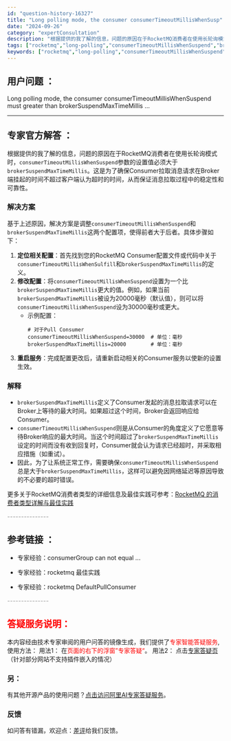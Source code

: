 ```yaml
---
id: "question-history-16327"
title: "Long polling mode, the consumer consumerTimeoutMillisWhenSusp"
date: "2024-09-26"
category: "expertConsultation"
description: "根据提供的我了解的信息，问题的原因在于RocketMQ消费者在使用长轮询模式时，`consumerTimeoutMillisWhenSuspend`参数的设置值必须大于`brokerSuspendMaxTimeMillis`。这是为了确保Consumer拉取消息请求在Broker端挂起的时间不超过客"
tags: ["rocketmq","long-polling","consumerTimeoutMillisWhenSuspend","brokerSuspendMaxTimeMillis","consumer","behavior","optimization"]
keywords: ["rocketmq","long-polling","consumerTimeoutMillisWhenSuspend","brokerSuspendMaxTimeMillis","consumer","behavior","optimization"]
---
```


## 用户问题 ： 
 Long polling mode, the consumer consumerTimeoutMillisWhenSuspend must greater than brokerSuspendMaxTimeMillis ...  

---------------
## 专家官方解答 ：

根据提供的我了解的信息，问题的原因在于RocketMQ消费者在使用长轮询模式时，`consumerTimeoutMillisWhenSuspend`参数的设置值必须大于`brokerSuspendMaxTimeMillis`。这是为了确保Consumer拉取消息请求在Broker端挂起的时间不超过客户端认为超时的时间，从而保证消息拉取过程中的稳定性和可靠性。

### 解决方案
基于上述原因，解决方案是调整`consumerTimeoutMillisWhenSuspend`和`brokerSuspendMaxTimeMillis`这两个配置项，使得前者大于后者。具体步骤如下：

1. **定位相关配置**：首先找到您的RocketMQ Consumer配置文件或代码中关于`consumerTimeoutMillisWhenSulfill`和`brokerSuspendMaxTimeMillis`的定义。
2. **修改配置**：将`consumerTimeoutMillisWhenSuspend`设置为一个比`brokerSuspendMaxTimeMillis`更大的值。例如，如果当前`brokerSuspendMaxTimeMillis`被设为20000毫秒（默认值），则可以将`consumerTimeoutMillisWhenSuspend`设为30000毫秒或更大。
   - 示例配置：
     ```properties
     # 对于Pull Consumer
     consumerTimeoutMillisWhenSuspend=30000  # 单位：毫秒
     brokerSuspendMaxTimeMillis=20000        # 单位：毫秒
     ```
3. **重启服务**：完成配置更改后，请重新启动相关的Consumer服务以使新的设置生效。

### 解释
- `brokerSuspendMaxTimeMillis`定义了Consumer发起的消息拉取请求可以在Broker上等待的最大时间。如果超过这个时间，Broker会返回响应给Consumer。
- `consumerTimeoutMillisWhenSuspend`则是从Consumer的角度定义了它愿意等待Broker响应的最大时间。当这个时间超过了`brokerSuspendMaxTimeMillis`设定的时间而没有收到回复时，Consumer就会认为请求已经超时，并采取相应措施（如重试）。
- 因此，为了让系统正常工作，需要确保`consumerTimeoutMillisWhenSuspend`总是大于`brokerSuspendMaxTimeMillis`，这样可以避免因网络延迟等原因导致的不必要的超时错误。

更多关于RocketMQ消费者类型的详细信息及最佳实践可参考：[RocketMQ 的消费者类型详解与最佳实践](https://rocketmq-learning.com/learning/rocketmq-consumer/)


<font color="#949494">---------------</font> 


## 参考链接 ：

* 专家经验：consumerGroup can not equal ... 
 
 * 专家经验：rocketmq   最佳实践 
 
 * 专家经验：rocketmq  DefaultPullConsumer 


 <font color="#949494">---------------</font> 
 


## <font color="#FF0000">答疑服务说明：</font> 

本内容经由技术专家审阅的用户问答的镜像生成，我们提供了<font color="#FF0000">专家智能答疑服务</font>,使用方法：
用法1： 在<font color="#FF0000">页面的右下的浮窗”专家答疑“</font>。
用法2： 点击[专家答疑页](https://answer.opensource.alibaba.com/docs/intro)（针对部分网站不支持插件嵌入的情况）
### 另：


有其他开源产品的使用问题？[点击访问阿里AI专家答疑服务](https://answer.opensource.alibaba.com/docs/intro)。
### 反馈
如问答有错漏，欢迎点：[差评](https://ai.nacos.io/user/feedbackByEnhancerGradePOJOID?enhancerGradePOJOId=17204)给我们反馈。
